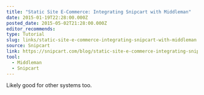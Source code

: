 ```yaml
---
title: "Static Site E-Commerce: Integrating Snipcart with Middleman"
date: 2015-01-19T22:28:00.000Z
posted_date: 2015-05-02T21:28:00.000Z
editor_recommends:
type: Tutorial
slug: links/static-site-e-commerce-integrating-snipcart-with-middleman
source: Snipcart
link: https://snipcart.com/blog/static-site-e-commerce-integrating-snipcart-with-middleman?utm_content=buffer3734d&amp;utm_medium=social&amp;utm_source=twitter.com&amp;utm_campaign=buffer
tool:
  - Middleman
  - Snipcart
---
```

Likely good for other systems too.



